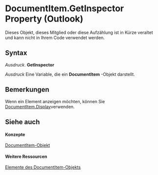 
# DocumentItem.GetInspector Property (Outlook)

Dieses Objekt, dieses Mitglied oder diese Aufzählung ist in Kürze veraltet und kann nicht in Ihrem Code verwendet werden.


## Syntax

 _Ausdruck_. **GetInspector**

 _Ausdruck_ Eine Variable, die ein **DocumentItem** -Objekt darstellt.


## Bemerkungen

Wenn ein Element anzeigen möchten, können Sie [DocumentItem.Display](828924eb-ab76-4db1-5ae4-d0296d56996e.md)verwenden.


## Siehe auch


#### Konzepte


[DocumentItem-Objekt](7b0a6af0-6632-3ff6-841f-5b081d0d68d8.md)
#### Weitere Ressourcen


[Elemente des DocumentItem-Objekts](http://msdn.microsoft.com/library/2c6d563b-39cb-9cb3-3bfe-93fe595325cf%28Office.15%29.aspx)